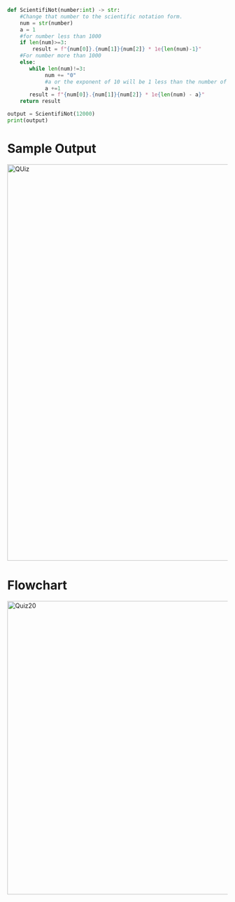 
```py
def ScientifiNot(number:int) -> str:
    #Change that number to the scientific notation form.
    num = str(number)
    a = 1
    #for number less than 1000
    if len(num)>=3:
        result = f"{num[0]}.{num[1]}{num[2]} * 1e{len(num)-1}"
    #For number more than 1000
    else:
       while len(num)!=3:
            num += "0"
            #a or the exponent of 10 will be 1 less than the number of digit
            a +=1
       result = f"{num[0]}.{num[1]}{num[2]} * 1e{len(num) - a}"
    return result

output = ScientifiNot(12000)
print(output)
```

# Sample Output

<img width="905" alt="QUiz" src="https://user-images.githubusercontent.com/82266864/148713952-3f28d66d-f27a-47a9-8870-4db652d0b02b.png">

# Flowchart

<img width="670" alt="Quiz20" src="https://user-images.githubusercontent.com/82266864/148732453-8fc6bf2f-3f9a-4aea-b52c-2bbfb4276e0a.png">
